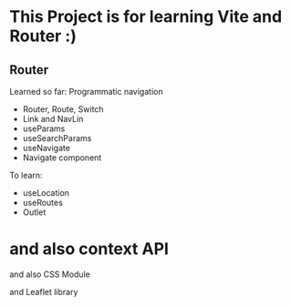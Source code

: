 # This Project is for learning Vite and Router :)

## Router

Learned so far: Programmatic navigation

- Router, Route, Switch
- Link and NavLin
- useParams
- useSearchParams
- useNavigate
- Navigate component

To learn:

- useLocation
- useRoutes
- Outlet

# and also context API

and also CSS Module

and Leaflet library
